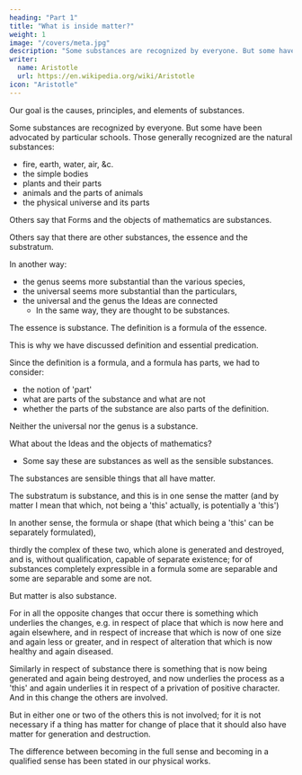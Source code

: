 ```yaml
---
heading: "Part 1"
title: "What is inside matter?"
weight: 1
image: "/covers/meta.jpg"
description: "Some substances are recognized by everyone. But some have been advocated by particular schools"
writer:
  name: Aristotle 
  url: https://en.wikipedia.org/wiki/Aristotle
icon: "Aristotle"
---
```




Our goal is the causes, principles, and elements of substances. 

Some substances are recognized by everyone. But some have been advocated by particular schools. Those generally recognized are the natural substances:
- fire, earth, water, air, &c.
- the simple bodies
- plants and their parts
- animals and the parts of animals
- the physical universe and its parts

Others say that Forms and the objects of mathematics are substances. 

Others say that there are other substances, the essence and the substratum. 

In another way:
- the genus seems more substantial than the various species,
- the universal seems more substantial than the particulars,
- the universal and the genus the Ideas are connected
  - In the same way, they are thought to be substances.

The essence is substance. The definition is a formula of the essence.

This is why we have discussed definition and essential predication. 

Since the definition is a formula, and a formula has parts, we had to consider:
- the notion of 'part'
- what are parts of the substance and what are not
- whether the parts of the substance are also parts of the definition. 

Neither the universal nor the genus is a substance. 

What about the Ideas and the objects of mathematics?
- Some say these are substances as well as the sensible substances.

The substances are sensible things that all have matter. 

The substratum is substance, and this is in one sense the matter (and by matter I mean that which, not being a 'this' actually, is potentially a 'this')

In another sense, the formula or shape (that which being a 'this' can be separately formulated), 

thirdly the complex of these two, which alone is generated and destroyed, and is, without qualification, capable of separate existence; for of substances completely expressible in a formula some are separable and some are separable and some are not.

But matter is also substance. 

For in all the opposite changes that occur there is something which underlies the changes, e.g. in respect of place that which is now here and again elsewhere, and in respect of increase that which is now of one size and again less or greater, and in respect of alteration that which is now healthy and again diseased.

Similarly in respect of substance there is something that is now being generated and again being destroyed, and now underlies the process as a 'this' and again underlies it in respect of a privation of positive character. And in this change the others are involved. 

But in either one or two of the others this is not involved; for it is not necessary if a thing has matter for change of place that it should also have matter for generation and destruction.

The difference between becoming in the full sense and becoming in a qualified sense has been stated in our physical works.
